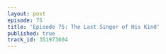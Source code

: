 ```yaml
---
layout: post
episode: 75
title: 'Episode 75: The Last Singer of His Kind'
published: true
track_id: 351973604
---
```

<div class='list post-player' track='{{page.track_id}}'></div>
